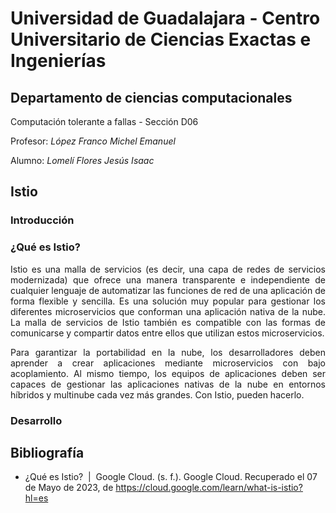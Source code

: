 # Universidad de Guadalajara - Centro Universitario de Ciencias Exactas e Ingenierías


## Departamento de ciencias computacionales
Computación tolerante a fallas - Sección D06

Profesor: *López Franco Michel Emanuel*

Alumno: *Lomelí Flores Jesús Isaac*

## Istio


### Introducción


### ¿Qué es Istio?  

<p align="justify">
Istio es una malla de servicios (es decir, una capa de redes de servicios modernizada) que ofrece una manera transparente e independiente de cualquier lenguaje de automatizar las funciones de red de una aplicación de forma flexible y sencilla. Es una solución muy popular para gestionar los diferentes microservicios que conforman una aplicación nativa de la nube. La malla de servicios de Istio también es compatible con las formas de comunicarse y compartir datos entre ellos que utilizan estos microservicios.

</p>
<p align="justify"> 
Para garantizar la portabilidad en la nube, los desarrolladores deben aprender a crear aplicaciones mediante microservicios con bajo acoplamiento. Al mismo tiempo, los equipos de aplicaciones deben ser capaces de gestionar las aplicaciones nativas de la nube en entornos híbridos y multinube cada vez más grandes. Con Istio, pueden hacerlo.
</p>


### Desarrollo




## Bibliografía

- ¿Qué es Istio?  |  Google Cloud. (s. f.). Google Cloud. Recuperado el 07 de Mayo de 2023, de https://cloud.google.com/learn/what-is-istio?hl=es
